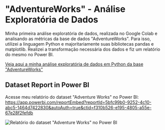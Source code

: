 # "AdventureWorks" - Análise Exploratória de Dados
Minha primeira análise exploratória de dados, realizada no Google Colab e analisando as métricas da base de dados "AdventureWorks". Para isso, utilizei a linguagem Python e majoritariamente suas bibliotecas pandas e matplotlib. Realizei a transformação necessária dos dados e fiz um relatório do mesmo no Power BI. 

[Veja aqui a minha análise exploratória de dados em Python da base "AdventureWorks"](AnaliseExploratoriaAdvWorks.ipynb)

## Dataset Report in Power BI
Acesse meu relatório do dataset "Adventure Works" no Power BI: https://app.powerbi.com/reportEmbed?reportId=5bfc99b0-9252-4c10-abc5-1464d7422830&autoAuth=true&ctid=f310b526-e195-4805-a55e-67e28f2fefdb <br/>

![Relatório do dataset "Adventure Works" no Power BI](https://github.com/murilomarsoli/analise-exploratoria-dados-AdventureWorks/blob/main/advWorks_PowerBI.png)
